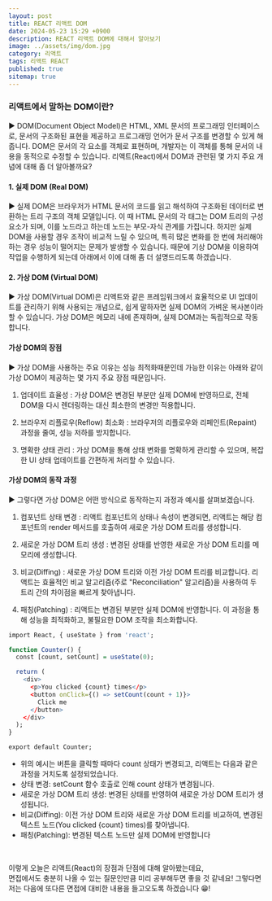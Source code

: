 ```yaml
---
layout: post
title: REACT 리액트 DOM
date: 2024-05-23 15:29 +0900
description: REACT 리액트 DOM에 대해서 알아보기
image: ../assets/img/dom.jpg
category: 리액트
tags: 리액트 REACT
published: true
sitemap: true
---
```


### 리액트에서 말하는 DOM이란?

▶ DOM(Document Object Model)은 HTML, XML 문서의 프로그래밍 인터페이스로, 문서의 구조화된 표현을 제공하고 프로그래밍 언어가 문서 구조를 변경할 수 있게 해줍니다. DOM은 문서의 각 요소를 객체로 표현하며, 개발자는 이 객체를 통해 문서의 내용을 동적으로 수정할 수 있습니다. 리액트(React)에서 DOM과 관련된 몇 가지 주요 개념에 대해 좀 더 알아볼까요?

#### 1. 실제 DOM (Real DOM)

▶ 실제 DOM은 브라우저가 HTML 문서의 코드를 읽고 해석하여 구조화된 데이터로 변환하는 트리 구조의 객체 모델입니다. 이 때 HTML 문서의 각 태그는 DOM 트리의 구성 요소가 되며, 이를 노드라고 하는데 노드는 부모-자식 관계를 가집니다. 하지만 실제 DOM을 사용할 경우 조작이 비교적 느릴 수 있으며, 특히 많은 변화를 한 번에 처리해야 하는 경우 성능이 떨어지는 문제가 발생할 수 있습니다. 때문에 기상 DOM을 이용하여 작업을 수행하게 되는데 아래에서 이에 대해 좀 더 설명드리도록 하겠습니다.

#### 2. 가상 DOM (Virtual DOM)

▶ 가상 DOM(Virtual DOM)은 리액트와 같은 프레임워크에서 효율적으로 UI 업데이트를 관리하기 위해 사용되는 개념으로, 쉽게 말하자면 실제 DOM의 가벼운 복사본이라 할 수 있습니다. 가상 DOM은 메모리 내에 존재하며, 실제 DOM과는 독립적으로 작동합니다.

#### 가상 DOM의 장점
▶ 가상 DOM을 사용하는 주요 이유는 성능 최적화때문인데 가능한 이유는 아래와 같이 가상 DOM이 제공하는 몇 가지 주요 장점 때문입니다.

1. 업데이트 효율성
: 가상 DOM은 변경된 부분만 실제 DOM에 반영하므로, 전체 DOM을 다시 렌더링하는 대신 최소한의 변경만 적용합니다.

2. 브라우저 리플로우(Reflow) 최소화
: 브라우저의 리플로우와 리페인트(Repaint) 과정을 줄여, 성능 저하를 방지합니다.

3. 명확한 상태 관리
: 가상 DOM을 통해 상태 변화를 명확하게 관리할 수 있으며, 복잡한 UI 상태 업데이트를 간편하게 처리할 수 있습니다.

#### 가상 DOM의 동작 과정

▶ 그렇다면 가상 DOM은 어떤 방식으로 동작하는지 과정과 예시를 살펴보겠습니다.

1. 컴포넌트 상태 변경
: 리액트 컴포넌트의 상태나 속성이 변경되면, 리액트는 해당 컴포넌트의 render 메서드를 호출하여 새로운 가상 DOM 트리를 생성합니다.

2. 새로운 가상 DOM 트리 생성
: 변경된 상태를 반영한 새로운 가상 DOM 트리를 메모리에 생성합니다.

3. 비교(Diffing)
: 새로운 가상 DOM 트리와 이전 가상 DOM 트리를 비교합니다. 리액트는 효율적인 비교 알고리즘(주로 "Reconciliation" 알고리즘)을 사용하여 두 트리 간의 차이점을 빠르게 찾아냅니다.

4. 패칭(Patching)
: 리액트는 변경된 부분만 실제 DOM에 반영합니다. 이 과정을 통해 성능을 최적화하고, 불필요한 DOM 조작을 최소화합니다.

````R
import React, { useState } from 'react';

function Counter() {
  const [count, setCount] = useState(0);

  return (
    <div>
      <p>You clicked {count} times</p>
      <button onClick={() => setCount(count + 1)}>
        Click me
      </button>
    </div>
  );
}

export default Counter;
````

- 위의 예시는 버튼을 클릭할 때마다 count 상태가 변경되고, 리액트는 다음과 같은 과정을 거치도록 설정되었습니다.
- 상태 변경: setCount 함수 호출로 인해 count 상태가 변경됩니다.
- 새로운 가상 DOM 트리 생성: 변경된 상태를 반영하여 새로운 가상 DOM 트리가 생성됩니다.
- 비교(Diffing): 이전 가상 DOM 트리와 새로운 가상 DOM 트리를 비교하여, 변경된 텍스트 노드(You clicked {count} times)를 찾아냅니다.
- 패칭(Patching): 변경된 텍스트 노드만 실제 DOM에 반영합니다

<br>

이렇게 오늘은 리액트(React)의 장점과 단점에 대해 알아봤는데요,<br>
면접에서도 충분히 나올 수 있는 질문인만큼 미리 공부해두면 좋을 것 같네요!
그렇다면 저는 다음에 또다른 면접에 대비한 내용을 들고오도록 하겠습니다 😁!